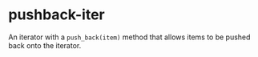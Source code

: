 # pushback-iter

An iterator with a `push_back(item)` method that allows items to be pushed back onto the iterator.
